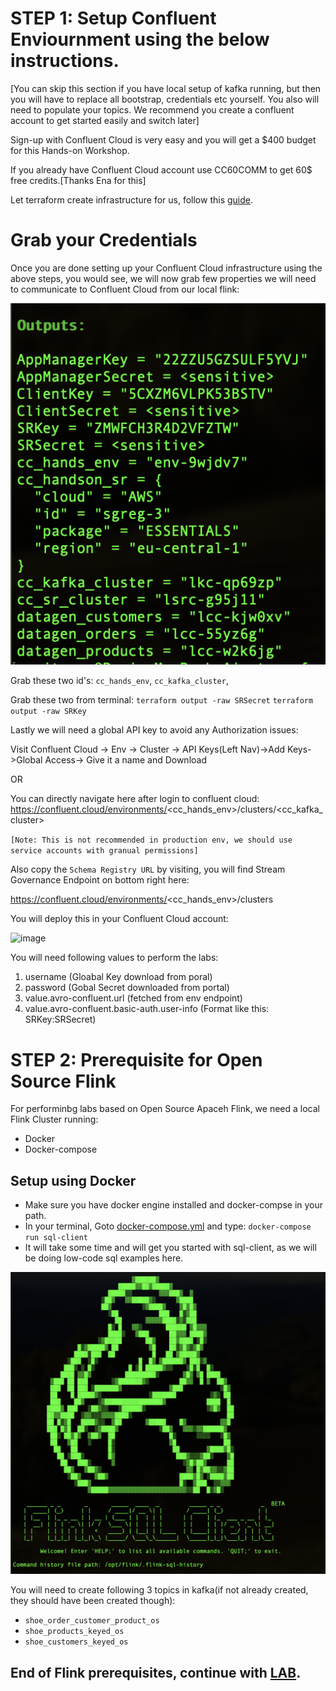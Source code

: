 # STEP 1: Setup Confluent Enviournment using the below instructions.

[You can skip this section if you have local setup of kafka running, but then you will have to replace all bootstrap, credentials etc yourself. You also will need to populate your topics. We recommend you create a confluent account to get started easily and switch later]

Sign-up with Confluent Cloud is very easy and you will get a $400 budget for this Hands-on Workshop.

If you already have Confluent Cloud account use CC60COMM to get 60$ free credits.[Thanks Ena for this]

Let terraform create infrastructure for us, follow this [guide](terraform/README.md).

# Grab your Credentials

Once you are done setting up your Confluent Cloud infrastructure using the above steps, you would see, we will now grab few properties we will need to communicate to Confluent Cloud from our local flink: 

![alt text](/images/tfop.png)

Grab these two id's: `cc_hands_env`, `cc_kafka_cluster`, 

Grab these two from terminal: 
`terraform output -raw SRSecret`
`terraform output -raw SRKey`

Lastly we will need a global API key to avoid any Authorization issues:

Visit Confluent Cloud -> Env -> Cluster -> API Keys(Left Nav)->Add Keys->Global Access-> Give it a name and Download

OR 

You can directly navigate here after login to confluent cloud:
https://confluent.cloud/environments/<cc_hands_env>/clusters/<cc_kafka_cluster>

`[Note: This is not recommended in production env, we should use service accounts with granual permissions]`

Also copy the `Schema Registry URL` by visiting, you will find Stream Governance Endpoint on bottom right here:

https://confluent.cloud/environments/<cc_hands_env>/clusters

You will deploy this in your Confluent Cloud account:

![image](/terraform/img/terraform_deployment.png)

You will need following values to perform the labs:
1. username (Gloabal Key download from poral)
2. password (Gobal Secret downloaded from portal)
3. value.avro-confluent.url (fetched from env endpoint)
4. value.avro-confluent.basic-auth.user-info (Format like this: SRKey:SRSecret)

# STEP 2: Prerequisite for Open Source Flink
For performinbg labs based on Open Source Apaceh Flink, we need a local Flink Cluster running:

- Docker
- Docker-compose

## Setup using Docker

- Make sure you have docker engine installed and docker-compse in your path.
- In  your terminal, Goto [docker-compose.yml](/flink/docker/docker-compose.yml) and type:
`docker-compose run sql-client`
- It will take some time and will get you started with sql-client, as we will be doing low-code sql examples here.

![Alt text](/images/image.png)

You will need to create following 3 topics in kafka(if not already created, they should have been created though):

* `shoe_order_customer_product_os`
* `shoe_products_keyed_os`
* `shoe_customers_keyed_os`

End of Flink prerequisites, continue with [LAB](OpenSourceFlinkLab.md).
----
